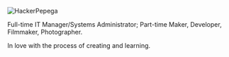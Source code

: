 ![HackerPepega](https://gridonyx.com/assets/img/hackerpepega.gif)

Full-time IT Manager/Systems Administrator; Part-time Maker, Developer, Filmmaker, Photographer.

In love with the process of creating and learning.
